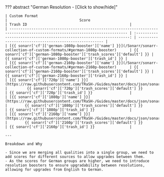 <!-- markdownlint-disable MD041-->
??? abstract "German Resolution - [Click to show/hide]"

    | Custom Format                                                                                                                |                                 Score                                 | Trash ID                                               |
    | ---------------------------------------------------------------------------------------------------------------------------- | :-------------------------------------------------------------------: | ------------------------------------------------------ |
    | [{{ sonarr['cf']['german-1080p-booster']['name'] }}](/Sonarr/sonarr-collection-of-custom-formats/#german-1080p-booster)      | {{ sonarr['cf']['german-1080p-booster']['trash_scores']['default'] }} | {{ sonarr['cf']['german-1080p-booster']['trash_id'] }} |
    | [{{ sonarr['cf']['german-2160p-booster']['name'] }}](/Sonarr/sonarr-collection-of-custom-formats/#german-2160p-booster)      | {{ sonarr['cf']['german-2160p-booster']['trash_scores']['default'] }} | {{ sonarr['cf']['german-2160p-booster']['trash_id'] }} |
    | [{{ sonarr['cf']['720p']['name'] }}](https://raw.githubusercontent.com/TRaSH-/Guides/master/docs/json/sonarr/cf/720p.json)   |         {{ sonarr['cf']['720p']['trash_scores']['default'] }}         | {{ sonarr['cf']['720p']['trash_id'] }}                 |
    | [{{ sonarr['cf']['1080p']['name'] }}](https://raw.githubusercontent.com/TRaSH-/Guides/master/docs/json/sonarr/cf/1080p.json) |        {{ sonarr['cf']['1080p']['trash_scores']['default'] }}         | {{ sonarr['cf']['1080p']['trash_id'] }}                |
    | [{{ sonarr['cf']['2160p']['name'] }}](https://raw.githubusercontent.com/TRaSH-/Guides/master/docs/json/sonarr/cf/2160p.json) |        {{ sonarr['cf']['2160p']['trash_scores']['default'] }}         | {{ sonarr['cf']['2160p']['trash_id'] }}                |

    ---

    Breakdown and Why

    - Since we are merging all qualities into a single group, we need to add scores for different sources to allow upgrades between them.
    - As the scores for German groups are higher, we need to introduce resolution boosters to ensure upgradability between resolutions, allowing for upgrades from English to German.
<!-- markdownlint-enable MD041-->
